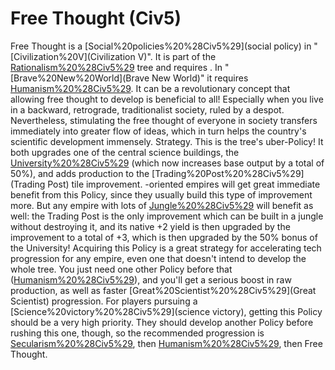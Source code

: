 # Free Thought (Civ5)

Free Thought is a [Social%20policies%20%28Civ5%29](social policy) in "[Civilization%20V](Civilization V)". It is part of the [Rationalism%20%28Civ5%29](Rationalism) tree and requires . In "[Brave%20New%20World](Brave New World)" it requires [Humanism%20%28Civ5%29](Humanism).
It can be a revolutionary concept that allowing free thought to develop is beneficial to all! Especially when you live in a backward, retrograde, traditionalist society, ruled by a despot. Nevertheless, stimulating the free thought of everyone in society transfers immediately into greater flow of ideas, which in turn helps the country's scientific development immensely.
Strategy.
This is the tree's uber-Policy! It both upgrades one of the central science buildings, the [University%20%28Civ5%29](University) (which now increases base output by a total of 50%), and adds production to the [Trading%20Post%20%28Civ5%29](Trading Post) tile improvement. -oriented empires will get great immediate benefit from this Policy, since they usually build this type of improvement more. But any empire with lots of [Jungle%20%28Civ5%29](jungles) will benefit as well: the Trading Post is the only improvement which can be built in a jungle without destroying it, and its native +2 yield is then upgraded by the improvement to a total of +3, which is then upgraded by the 50% bonus of the University!
Acquiring this Policy is a great strategy for accelerating tech progression for any empire, even one that doesn't intend to develop the whole tree. You just need one other Policy before that ([Humanism%20%28Civ5%29](Humanism)), and you'll get a serious boost in raw production, as well as faster [Great%20Scientist%20%28Civ5%29](Great Scientist) progression.
For players pursuing a [Science%20victory%20%28Civ5%29](science victory), getting this Policy should be a very high priority. They should develop another Policy before rushing this one, though, so the recommended progression is [Secularism%20%28Civ5%29](Secularism), then [Humanism%20%28Civ5%29](Humanism), then Free Thought.